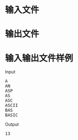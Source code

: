 

# 输入文件



# 输出文件



# 输入输出文件样例


<p>
Input
</p>
<pre>A
AN
ASP
AS
ASC
ASCII
BAS
BASIC
</pre>
<p>
Output
</p>
<pre>13
</pre>
